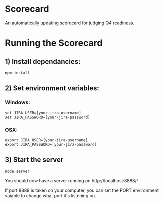 # Scorecard
An automatically updating scorecard for judging Q4 readiness.


# Running the Scorecard

## 1) Install dependancies:
    npm install

## 2) Set environment variables:

### Windows:
    set JIRA_USER=[your-jira-username]
    set JIRA_PASSWORD=[your-jira-password]

### OSX:
    export JIRA_USER=[your-jira-username]
    export JIRA_PASSWORD=[your-jira-password]

## 3) Start the server
    node server

You should now have a server running on http://localhost:8888/!

If port 8888 is taken on your computer, you can set the PORT environment vaiable to change what port it's listening on.